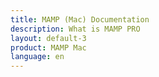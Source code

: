 ```yaml
---
title: MAMP (Mac) Documentation
description: What is MAMP PRO
layout: default-3
product: MAMP Mac
language: en
---
```


